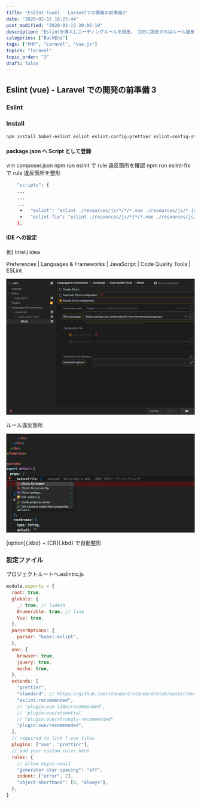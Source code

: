 ```yaml
---
title: "Eslint (vue) - Laravelでの開発の前準備3"
date: "2020-02-15 16:23:44"
post_modified: "2020-02-15 20:06:18"
description: "Eslintを導入しコーディングルールを設定。 IDEに設定すればルール違反をリアルタイムで指摘してくれる。"
categories: ["BackEnd"]
tags: ["PHP", "Laravel", "Vue.js"]
topics: "laravel"
topic_order: "3"
draft: false
---
```


## Eslint (vue) - Laravel での開発の前準備 3

### Eslint

### Install

```bash
npm install babel-eslint eslint eslint-config-prettier eslint-config-standard eslint-friendly-formatter eslint-loader eslint-plugin-html eslint-plugin-import eslint-plugin-jsx-a11y eslint-plugin-node eslint-plugin-prettier eslint-plugin-promise eslint-plugin-standard eslint-plugin-vue laravel-mix-eslint --save-dev
```

#### package.json へ Script として登録

vim composer.json npm run eslint で rule 違反箇所を確認 npm run eslint-fix で rule 違反箇所を整形

```bash
    "scripts": {
    ...
    ...
    ...
     +   "eslint": "eslint ./resources/js/*/*/*.vue ./resources/js/*.js ./resources/js/*/*.vue ",
     +   "eslint-fix": "eslint ./resources/js/*/*/*.vue ./resources/js/*.js ./resources/js/*/*.vue --fix",
    },
```

#### IDE への設定

例) Intelij idea

Preferences \| Languages & Frameworks \| JavaScript \| Code Quality Tools \| ESLint

![image](images/Screen-Shot-2020-02-15-at-16.00.39.png)

ルール違反箇所

![image](images/Screen-Shot-2020-02-15-at-16.01.06.png)

[option]{.kbd} + [CR]{.kbd} で自動整形

### 設定ファイル

プロジェクトルートへ.eslintrc.js

```javascript
module.exports = {
  root: true,
  globals: {
    _: true, // lodash
    Enumerable: true, // linq
    Vue: true,
  },
  parserOptions: {
    parser: "babel-eslint",
  },
  env: {
    browser: true,
    jquery: true,
    mocha: true,
  },
  extends: [
    "prettier",
    "standard", // https://github.com/standard/standard/blob/master/docs/RULES-en.md,
    "eslint:recommended",
    // "plugin:vue-i18n/recommended",
    // 'plugin:vue/essential'
    // "plugin:vue/strongly-recommended"
    "plugin:vue/recommended",
  ],
  // required to lint *.vue files
  plugins: ["vue", "prettier"],
  // add your custom rules here
  rules: {
    // allow async-await
    "generator-star-spacing": "off",
    indent: ["error", 2],
    "object-shorthand": [0, "always"],
  },
}
```
